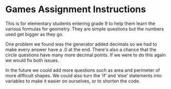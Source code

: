 # Games Assignment Instructions
This is for elementary students entering grade 9 to help them learn the various formulas for geometry. They are simple questions but the numbers used get bigger as they go.

One problem we found was the generator added decimals so we had to make every answer have a .0 at the end. There's also a chance that the circle questions have many more decimal points. If we were to do this again we would fix both issues. 

In the future we could add more questions such as area and perimeter of more difficult shapes. We could also turn the ‘if’ and ‘else’ statements into variables to make it easier on ourselves, or to shorten the code. 
